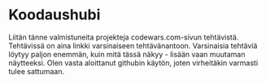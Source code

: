 # Koodaushubi
Liitän tänne valmistuneita projekteja codewars.com-sivun tehtävistä. Tehtävissä on aina linkki varsinaiseen tehtävänantoon. Varsinaisia tehtäviä löytyy paljon enemmän, kuin mitä tässä näkyy - lisään vaan muutaman näytteeksi. Olen vasta aloittanut githubin käytön, joten virheitäkin varmasti tulee sattumaan.
